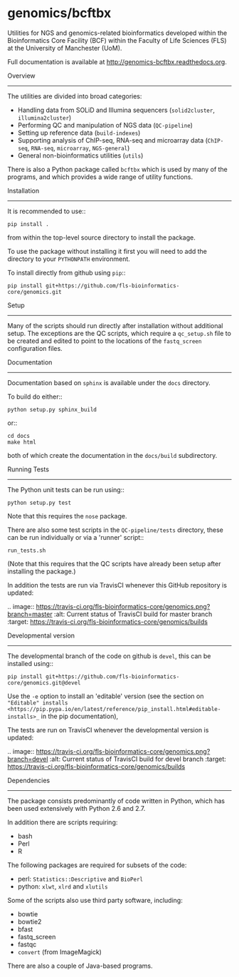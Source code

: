 genomics/bcftbx
===============

Utilities for NGS and genomics-related bioinformatics developed within the
Bioinformatics Core Facility (BCF) within the Faculty of Life Sciences (FLS)
at the University of Manchester (UoM).

Full documentation is available at http://genomics-bcftbx.readthedocs.org.

Overview
********

The utilities are divided into broad categories:

- Handling data from SOLiD and Illumina sequencers (``solid2cluster``,
  ``illumina2cluster``)
- Performing QC and manipulation of NGS data (``QC-pipeline``)
- Setting up reference data (``build-indexes``)
- Supporting analysis of ChIP-seq, RNA-seq and microarray data (``ChIP-seq``,
  ``RNA-seq``, ``microarray``, ``NGS-general``)
- General non-bioinformatics utilities (``utils``)

There is also a Python package called ``bcftbx`` which is used by many of the
programs, and which provides a wide range of utility functions.

Installation
************

It is recommended to use::

    pip install .

from within the top-level source directory to install the package.

To use the package without installing it first you will need to add the
directory to your ``PYTHONPATH`` environment.

To install directly from github using ``pip``::

    pip install git+https://github.com/fls-bioinformatics-core/genomics.git

Setup
*****

Many of the scripts should run directly after installation without additional
setup. The exceptions are the QC scripts, which require a ``qc_setup.sh``
file to be created and edited to point to the locations of the ``fastq_screen``
configuration files.

Documentation
*************

Documentation based on ``sphinx`` is available under the ``docs`` directory.

To build do either::

    python setup.py sphinx_build

or::

    cd docs
    make html

both of which create the documentation in the ``docs/build`` subdirectory.

Running Tests
*************

The Python unit tests can be run using::

    python setup.py test

Note that this requires the ``nose`` package.

There are also some test scripts in the ``QC-pipeline/tests`` directory,
these can be run individually or via a 'runner' script::

    run_tests.sh

(Note that this requires that the QC scripts have already been setup after
installing the package.)

In addition the tests are run via TravisCI whenever this GitHub repository
is updated:

.. image:: https://travis-ci.org/fls-bioinformatics-core/genomics.png?branch=master
   :alt: Current status of TravisCI build for master branch
   :target: https://travis-ci.org/fls-bioinformatics-core/genomics/builds

Developmental version
*********************

The developmental branch of the code on github is ``devel``, this can be
installed using::

    pip install git+https://github.com/fls-bioinformatics-core/genomics.git@devel

Use the ``-e`` option to install an 'editable' version (see the section on
`"Editable" installs
<https://pip.pypa.io/en/latest/reference/pip_install.html#editable-installs>_`
in the pip documentation),

The tests are run on TravisCI whenever the developmental version is updated:

.. image:: https://travis-ci.org/fls-bioinformatics-core/genomics.png?branch=devel
   :alt: Current status of TravisCI build for devel branch
   :target: https://travis-ci.org/fls-bioinformatics-core/genomics/builds

Dependencies
************

The package consists predominantly of code written in Python, which has been
used extensively with Python 2.6 and 2.7.

In addition there are scripts requiring:

- bash
- Perl
- R

The following packages are required for subsets of the code:

- perl: ``Statistics::Descriptive`` and ``BioPerl``
- python: ``xlwt``, ``xlrd`` and ``xlutils``

Some of the scripts also use third party software, including:

- bowtie
- bowtie2
- bfast
- fastq_screen
- fastqc
- ``convert`` (from ImageMagick)

There are also a couple of Java-based programs.

